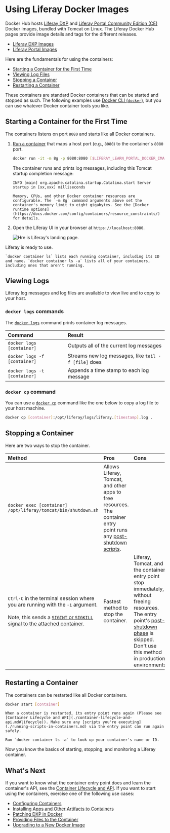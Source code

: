 # Using Liferay Docker Images

Docker Hub hosts [Liferay DXP](https://hub.docker.com/r/liferay/dxp) and [Liferay Portal Community Edition (CE)](https://hub.docker.com/r/liferay/portal) Docker images, bundled with Tomcat on Linux. The Liferay Docker Hub pages provide image details and tags for the different releases.

* [Liferay DXP Images](https://hub.docker.com/r/liferay/dxp)
* [Liferay Portal Images](https://hub.docker.com/r/liferay/portal)

Here are the fundamentals for using the containers:

* [Starting a Container for the First Time](#starting-a-container-for-the-first-time)
* [Viewing Log Files](#viewing-log-files)
* [Stopping a Container](#stopping-a-container)
* [Restarting a Container](#restarting-a-container)

These containers are standard Docker containers that can be started and stopped as such. The following examples use [Docker CLI (`docker`)](https://docs.docker.com/engine/reference/commandline/docker/), but you can use whatever Docker container tools you like.

## Starting a Container for the First Time

The containers listens on port `8080` and starts like all Docker containers.

1. [Run a container](https://docs.docker.com/engine/reference/commandline/run/) that maps a host port (e.g., `8080`) to the container's `8080` port.

    ```bash
    docker run -it -m 8g -p 8080:8080 [$LIFERAY_LEARN_PORTAL_DOCKER_IMAGE$]
    ```

    The container runs and prints log messages, including this Tomcat startup completion message:

    ```
    INFO [main] org.apache.catalina.startup.Catalina.start Server startup in [xx,xxx] milliseconds
    ```

    ```{note}
    Memory, CPUs, and other Docker container resources are configurable. The `-m 8g` command arguments above set the container's memory limit to eight gigabytes. See the [Docker runtime options](https://docs.docker.com/config/containers/resource_constraints/) for details.
    ```

1. Open the Liferay UI in your browser at `https://localhost:8080`.

    ![Hre is Liferay's landing page.](./using-liferay-docker-images/images/01.png)

Liferay is ready to use.

```{note}
`docker container ls` lists each running container, including its ID and name. `docker container ls -a` lists all of your containers, including ones that aren't running.
```

## Viewing Logs

Liferay log messages and log files are available to view live and to copy to your host.

### `docker logs` commands

The [`docker logs`](https://docs.docker.com/engine/reference/commandline/logs/) command prints container log messages.

| Command | Result |
| :------ | :----- |
| `docker logs [container]` | Outputs all of the current log messages |
| `docker logs -f [container]` | Streams new log messages, like `tail -f [file]` does |
| `docker logs -t [container]` | Appends a time stamp to each log message |

### `docker cp` command

You can use a [`docker cp`](https://docs.docker.com/engine/reference/commandline/cp/) command like the one below to copy a log file to your host machine.

```bash
docker cp [container]:/opt/liferay/logs/liferay.[timestamp].log .
```

## Stopping a Container

Here are two ways to stop the container.

| Method | Pros | Cons |
| :----- | :--- | :--- |
| `docker exec [container] /opt/liferay/tomcat/bin/shutdown.sh` | Allows Liferay, Tomcat, and other apps to free resources. The container entry point runs any [post-shutdown scripts](./container-lifecycle-and-api.md#post-shutdown-phase-api). | |
| `Ctrl-C` in the terminal session where you are running with the `-i` argument.<br><br>Note, this sends a [`SIGINT` or `SIGKILL` signal to the attached container](https://docs.docker.com/engine/reference/commandline/attach/#extended-description). | Fastest method to stop the container. | Liferay, Tomcat, and the container entry point stop immediately, without freeing resources. The entry point's [post-shutdown phase](./container-lifecycle-and-api.md#post-shutdown-phase-api) is skipped. Don't use this method in production environments |

## Restarting a Container

The containers can be restarted like all Docker containers.

```bash
docker start [container]
```

```{warning}
When a container is restarted, its entry point runs again (Please see [Container Lifecycle and API](./container-lifecycle-and-api.md#lifecycle)). Make sure any [scripts you're executing](./running-scripts-in-containers.md) via the entry point can run again safely.
```

```{tip}
Run `docker container ls -a` to look up your container's name or ID.
```

Now you know the basics of starting, stopping, and monitoring a Liferay container.

## What's Next

If you want to know what the container entry point does and learn the container's API, see the [Container Lifecycle and API](./container-lifecycle-and-api.md). If you want to start using the containers, exercise one of the following use cases:

* [Configuring Containers](./configuring-containers.md)
* [Installing Apps and Other Artifacts to Containers](./installing-apps-and-other-artifacts-to-containers.md)
* [Patching DXP in Docker](./patching-dxp-in-docker.md)
* [Providing Files to the Container](./providing-files-to-the-container.md)
* [Upgrading to a New Docker Image](./upgrading-to-a-new-docker-image.md)